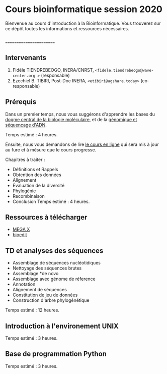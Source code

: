# Cours bioinformatique session 2020
Bienvenue au cours d'introduction à la Bioinformatique. Vous trouverez sur ce dépôt toutes les informations et ressources nécessaires.

                                                          ======================
## Intervenants

1. Fidèle TIENDREBEOGO, INERA/CNRST, `<fidele.tiendrebeogo@wave-center.org >` (responsable)
2. Ezechiel B. TIBIRI, Post-Doc INERA, `<etibiri@agshare.today>` (co-responsable)

## Prérequis

Dans un premier temps, nous vous suggérons d'apprendre les bases du [dogme central de la biologie moléculaire](http://www.foad-mooc.auf.org/IMG/pdf/uec2_cours_biologie_moleculaire_diapos.compressed.pdf), et de la  [génomique et séquençage d'ADN](https://github.com/Ezechiel-Tibiri/Cours_bioinformatique_2020/blob/main/TD_G%C3%A9nomique%20et%20s%C3%A9quen%C3%A7age.pdf).

Temps estimé : 4 heures.

Ensuite, nous vous demandons de lire [le cours en ligne](https://github.com/Ezechiel-Tibiri/Cours_bioinformatique_2020/blob/main/Cours_bioinformatique_octobre_2020.pdf) qui sera mis à jour au fure et à mésure que le cours progresse.

Chapitres à traiter :

* Définitions et Rappels
* Obtention des données
* Alignement
* Évaluation de la diversité
* Phylogénie
* Recombinaison
* Conclusion
Temps estimé : 4 heures.
## Ressources à télécharger
* [MEGA X](https://www.megasoftware.net/active_download)
* [bioedit](https://github.com/Ezechiel-Tibiri/Cours_bioinformatique_2020/blob/main/setup.exe)

## TD et analyses des séquences
 * Assemblage de séquences nucléotidiques
 * Nettoyage des séquences brutes
 * Assemblage *de novo
 * Assemblage avec génome de réference
 * Annotation
 * Alignement de séquences
 * Constitution de jeu de données
 * Construction d'arbre phylogénétique
 
 Temps estimé : 12 heures.
## Introduction à l'environement UNIX


Temps estimé : 3 heures.
## Base de programmation Python


Temps estimé : 3 heures.
